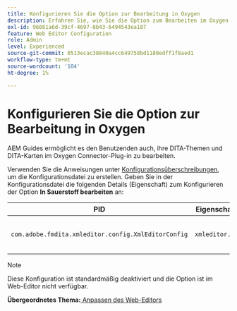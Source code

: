 ```yaml
---
title: Konfigurieren Sie die Option zur Bearbeitung in Oxygen
description: Erfahren Sie, wie Sie die Option zum Bearbeiten im Oxygen Connector-Plug-in konfigurieren.
exl-id: 96081a6d-39cf-4697-8b43-6494543ea187
feature: Web Editor Configuration
role: Admin
level: Experienced
source-git-commit: 0513ecac38840a4cc649758bd1180edff1f8aed1
workflow-type: tm+mt
source-wordcount: '104'
ht-degree: 1%

---
```


# Konfigurieren Sie die Option zur Bearbeitung in Oxygen

AEM Guides ermöglicht es den Benutzenden auch, ihre DITA-Themen und DITA-Karten im Oxygen Connector-Plug-in zu bearbeiten.

Verwenden Sie die Anweisungen unter [Konfigurationsüberschreibungen](download-install-additional-config-override.md#), um die Konfigurationsdatei zu erstellen. Geben Sie in der Konfigurationsdatei die folgenden Details (Eigenschaft) zum Konfigurieren der Option **In Sauerstoff bearbeiten** an:



| PID | Eigenschaftsschlüssel | Eigenschaftswert |
|---|------------|--------------|
| `com.adobe.fmdita.xmleditor.config.XmlEditorConfig` | `xmleditor.editinoxygen` | Boolescher Wert \(true/false\). **Standardwert**: false |

>[!NOTE]
>
> Diese Konfiguration ist standardmäßig deaktiviert und die Option ist im Web-Editor nicht verfügbar.

**Übergeordnetes Thema:**[ Anpassen des Web-Editors](conf-web-editor.md)

